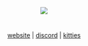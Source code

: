 <p align="center">
  <img src="https://files.catbox.moe/f5nhgr.png" />
</p>

#

<p align="center">
  <a href="https://stella.ac/">website</a><a>  |  </a><a href="https://discord.gg/starhook">discord</a><a>  |  </a><a href="https://www.youtube.com/watch?v=E4ojkkpYRXg">kitties</a>
</p>
